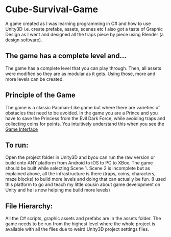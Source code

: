 # Cube-Survival-Game
A game created as I was learning programming in C# and how to use Unity3D i.e. create prefabs, assets, scenes etc I also got a taste of Graphic Design as I went and designed all the traps piece by piece using Blender (a design software).

## The game has a complete level and...
The game has a complete level that you can play through. Then, all assets were modified so they are as modular as it gets. Using those, more and more levels can be created.

## Principle of the Game
The game is a classic Pacman-Like game but where there are varieties of obstacles that need to be avoided. In the game you are a Prince and you have to save the Princess from the Evil Dark Force, while avoiding traps and collecting coins for points. You intuitively understand this when you see the [Game Interface](screenshot.png)

## To run:
Open the project folder in Unity3D and byou can run the raw version or build onto ANY platform from Android to iOS to PC to XBox. The game should be built while selecting Scene 1. Scene 2 is incomplete but as explained above, all the infrastructure is there (traps, coins, characters, maze blocks) to build more levels and doing that can actually be fun. (I used this platform to go and teach my little cousin about game development on Unity and he is now helping me build more levels)

## File Hierarchy:
All the C# scripts, graphic assets and prefabs are in the assets folder. The game needs to be run from the highest level where the whole project is available with all the files due to weird Unity3D project settings files. 
